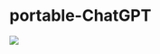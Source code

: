 # portable-ChatGPT
![](https://github.com/rkuo2000/portable-ChatGPT/blob/main/assets/AMB832-mini-ILI9341-LCD240x320-PAM8403-Button.jpg?raw=true)
